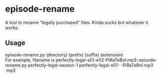 # episode-rename
A tool to rename "legally purchased" files. Kinda sucks but whatever it works.


## Usage
episode-rename.py (directory) (prefix) (suffix) (extension)  
For example, filename is perfectly-legal-s01-e02-PiRaTeBoI.mp3:
episode-rename.py perfectly-legal-season-1 perfectly-legal-s01- -PiRaTeBoI.mp3 .mp3
